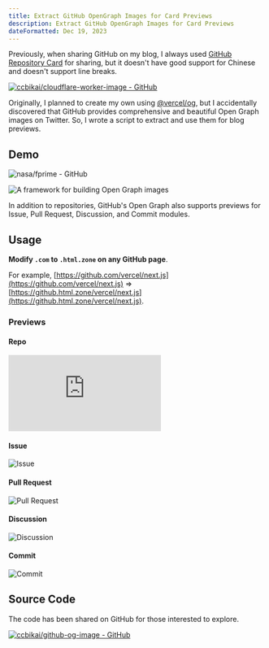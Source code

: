 ```yaml
---
title: Extract GitHub OpenGraph Images for Card Previews
description: Extract GitHub OpenGraph Images for Card Previews
dateFormatted: Dec 19, 2023
---
```


Previously, when sharing GitHub on my blog, I always used [GitHub Repository Card](https://gh-card.dev/) for sharing, but it doesn't have good support for Chinese and doesn't support line breaks.

[![ccbikai/cloudflare-worker-image - GitHub](https://gh-card.dev/repos/ccbikai/cloudflare-worker-image.svg?fullname=)](https://github.com/ccbikai/cloudflare-worker-image)

Originally, I planned to create my own using [@vercel/og](https://vercel.com/docs/functions/edge-functions/og-image-generation), but I accidentally discovered that GitHub provides comprehensive and beautiful Open Graph images on Twitter. So, I wrote a script to extract and use them for blog previews.

## Demo

![nasa/fprime - GitHub](https://github.html.zone/nasa/fprime)

![A framework for building Open Graph images](https://static.miantiao.me/share/9ZxTs8/RZHfnD.png)

In addition to repositories, GitHub's Open Graph also supports previews for Issue, Pull Request, Discussion, and Commit modules.

## Usage

**Modify `.com` to `.html.zone` on any GitHub page**.

For example, [https://github.com/vercel/next.js](https://github.com/vercel/next.js) => [https://github.html.zone/vercel/next.js](https://github.html.zone/vercel/next.js).

### Previews

#### Repo

![Repo](https://github.html.zone/vercel/next.js)

#### Issue

![Issue](https://github.html.zone/vuejs/core/issues/9862)

#### Pull Request

![Pull Request](https://github.html.zone/lobehub/lobe-chat/pull/529)

#### Discussion

![Discussion](https://github.html.zone/lobehub/lobe-chat/discussions/551)

#### Commit

![Commit](https://github.html.zone/vercel/next.js/commit/a65fb162989fd00ca21534947538b8dbb6bf7f86)

## Source Code

The code has been shared on GitHub for those interested to explore.

[![ccbikai/github-og-image - GitHub](https://github.html.zone/ccbikai/github-og-image)](https://github.com/ccbikai/github-og-image)
